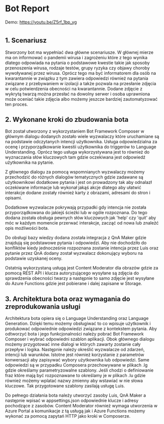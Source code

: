 # Bot Report

Demo: https://youtu.be/Z5rf_1bp_yg
#

## 1. Scenariusz
Stworzony bot ma wypełniać dwa główne scenariusze. W głównej mierze ma on informować o pandemii wirusa i zagrożeniu które z tego wynika dlatego odpowiada na pytania o podstawowe kwestie takie jak sposoby przenoszenia wirusa, rodzaje testów, grupy ryzyka czy objawy choroby wywoływanej przez wirusa. Oprócz tego ma być informatorem dla osób na kwarantannie w związku z tym zawiera odpowiedzi również na pytania związane z przebywaniem w izolacji a także pozwala na przesłanie zdjęcia w celu potwierdzenia obecności na kwarantannie. Dodane zdjęcie z wykrytą twarzą można przesłać na dowolny serwer i osoba uprawniona może oceniać takie zdjęcia albo możemy jeszcze bardziej zautomatyzować ten proces. 

## 2. Wykonane kroki do zbudowania bota
Bot został utworzony z wykorzystaniem Bot Framework Composer w głównym dialogu dodanych zostało wiele wyzwalaczy które uruchamiane są na podstawie odczytanych intencji użytkownika. Usługa odpowiedzialna za ocenę i przyporządkowanie kwestii użytkownika do triggerów to Language Understanding.  Oprócz tego usługa wykorzystywana jest to również do wyznaczania słów kluczowych tam gdzie oczekiwana jest odpowiedź użytkownika na pytanie.

Z głównego dialogu za pomocą wspomnianych wyzwalaczy możemy przechodzić do różnych dialogów tematycznych gdzie zadawane są użytkownikowi dodatkowe pytania i jest on prowadzony tak aby odnalazł oczekiwane informacje lub wykonał jakąś akcje dlatego aby ułatwić interakcje dodane zostały również karty z obrazami, adresami do stron i opisami.

Dodatkowe wyzwalacze pokrywają przypadki gdy intencja nie została przyporządkowana do jakiejś ścieżki lub w ogóle rozpoznana. Do tego dodana została obsługa pewnych słów kluczowych jak 'help' czy 'quit' aby móc w każdym momencie przerwać interakcje, zacząć od nowa lub znaleźć opis możliwości bota.

Do obsługi bazy wiedzy dodana została integracja z QnA Maker gdzie znajdują się podstawowe pytania i odpowiedzi. Aby nie dochodziło do konfliktów kiedy jednocześnie rozpoznana zostanie intencja przez Luis oraz pytanie przez QnA dodany został wyzwalacz dokonujący wyboru na podstawie uzyskanej oceny. 

Ostatnią wykorzystaną usługą jest Content Moderator dla obrazów gdzie za pomocą REST API i klucza autoryzującego wysyłane są zdjęcia do sprawdzenia obecności twarzy a następnie to samo zdjęcie jest wysyłane do Azure Functions gdzie jest pobierane i dalej zapisane w Storage.

## 3. Architektura bota oraz wymagania do zreprodukowania usługi
Architektura bota opiera się o Language Understanding oraz Language Generation. Dzięki temu możemy obsługiwać to co wpisuje użytkownik i produkować odpowiednie odpowiedzi związane z kontekstem pytania. Aby odtworzyć bota i jego funkcjonalności należy pobrać Bot Framework Composer i wybrać odpowiedni szablon aplikacji. Obok głównego dialogu możemy przygotować inne dialogi w których zawarty zostanie cały przepływ i logika. Następnie należy określić wyzwalacze od zdarzeń, intencji lub warunków. Istotne jest również korzystanie z parametrów konwersacji aby zapisywać wybory użytkownika lub odpowiedzi. Same odpowiedzi są w przypadku Composera przechowywane w plikach .lg gdzie określamy parametryzowalne szablony. Jeśli chodzi o definiowanie fraz które mają być rozpoznawane to określamy je w plikach .lu gdzie również możemy wplatać nazwy zmienny aby wstawiać w nie słowa kluczowe. Tak przygotowane szablony zasilają usługę Luis.

Do pełnego działania bota należy utworzyć zasoby Luis, QnA Maker a następnie wpisać w appsettings.json odpowiednie klucze i adresy pochodzące z zasobów. Content Moderator również wymaga utworzenia w Azure Portal a komunikacje z tą usługą jak i Azure Functions możemy wykonać za pomocą zapytań HTTP jako kroki w Composerze. 